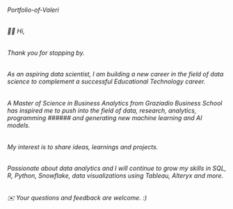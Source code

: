 ###### Portfolio-of-Valeri
###### 👋🏾 Hi, 
######  Thank you for stopping by. 
######  As an aspiring data scientist, I am building a new career in the field of data science to complement a successful Educational Technology career. 
######  A Master of Science in Business Analytics from Graziadio Business School has inspired me to push into the field of data, research, analytics, programming ######  and generating new machine learning and AI models. 
######  My interest is to share ideas, learnings and projects. 
######  Passionate about data analytics and I will continue to grow my skills in SQL, R, Python, Snowflake, data visualizations using Tableau, Alteryx and more. 
######  ✉️ Your questions and feedback are welcome. :)
